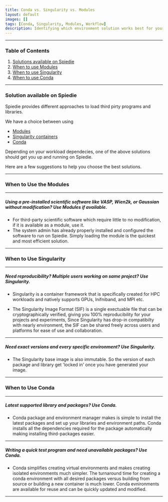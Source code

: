 ```yaml
---
title: Conda vs. Singularity vs. Modules
layout: default 
images: []
tags: [Conda, Singularity, Modules, Workflow]
description: Identifying which environment solution works best for your workload on Spiedie. 
---
```


***

### Table of Contents

1. [Solutions available on Spiedie](#avail_app_solutions)
2. [When to use Modules](#module_uses)
3. [When to use Singularity](#singularity_uses)
4. [When to use Conda](#conda_uses)


***

### <a name="avail_app_solutions"></a> Solution available on Spiedie

Spiedie provides different approaches to load third pirty programs and libraries. 

We have a choice between using 
- [Modules](spiedie_modules.html)
- [Singularity containers](../singularity/)
- [Conda](spiedie_conda.html)

Depending on your workload dependecies, one of the above solutions should get you up and running on Spiedie. 

Here are a few suggestions to help you choose the best solutions. 

***

### <a name="module_uses"></a> When to Use the Modules

***

##### Using a pre-installed scientific software like VASP, Wien2k, or Gaussian without modification? Use Modules if available.


- For third-party scientific software which require little to no modification, if it is available as a module, use it. 
- The system admin has already properly installed and configured the software to run on Spiedie. Simply loading the module 
is the quickest and most efficient solution. 

***


### <a name="singularity_uses"></a> When to Use Singularity

***

##### Need reproducibility? Multiple users working on same project? Use Singularity. 

- Singularity is a container framework that is specifically created for HPC workloads and natively supports GPUs, Inifniband, and MPI etc. 

- The Singularity Image Format (SIF) is a single exectuable file that can be cryptographically verified, giving you  100% reproducibility for your projects 
and experiments, Since Singularity has drop-in compatibilty with nearly environment, the SIF can be shared freely across users and platforms for ease 
of use and collaboration. 

***

##### Need exact versions and every specific environment? Use Singularity.

- The Singularity base image is also immutable. So the version of each package and library get 'locked in' once you have generated your image. 

***

### <a name="conda_uses"></a>When to Use Conda

***



##### Latest supported library and packages? Use Conda. 

- Conda package and environment manager makes is simple to install the latest packages and set up your libraries and environment paths. Conda installs 
all the dependencies required for the package automatically making installing third-packages easier. 

***


##### Writing a quick test program and need unavailable packages? Use Conda. 

- Conda simplifies creating virtual environments and makes creating isolated environments much simpler. The turnaround time for creating a conda environment with all 
desired packages versus building from source or building a new container is much lower. Conda evnironments are available for reuse and can be quickly updated and modified. 


***


